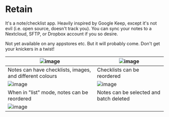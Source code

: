 # Retain

It's a note/checklist app. Heavily inspired by Google Keep, except it's not evil (i.e. open source, doesn't track you). You can sync your notes to a Nextcloud, SFTP, or Dropbox account if you so desire.

Not yet available on any appstores etc. But it will probably come. Don't get your knickers in a twist!

| ![image](https://github.com/Eboreg/Retain/assets/1786886/cc695bc0-b8e1-4fec-bc90-97461584fd80) | ![image](https://github.com/Eboreg/Retain/assets/1786886/fa5965ba-6b00-48aa-b4a9-1ea5a94bbc72) |
|------------------------------------------------------------------------------------------------|------------------------------------------------------------------------------------------------|
| Notes can have checklists, images, and different colours                                       | Checklists can be reordered                                                                    |
| ![image](https://github.com/Eboreg/Retain/assets/1786886/31f2f611-ba4b-4d47-869b-88875db73fbb) | ![image](https://github.com/Eboreg/Retain/assets/1786886/2d7e67cf-7e72-4b62-88d6-9f1e0f464e35) |
| When in "list" mode, notes can be reordered                                                    | Notes can be selected and batch deleted                                                        |
| ![image](https://github.com/Eboreg/Retain/assets/1786886/fbf54e5c-e1b3-43c1-865b-4d141abeb65e) |                                                                                                |
